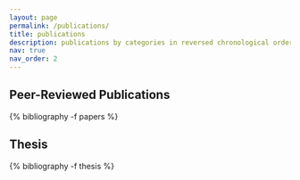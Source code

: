 ```yaml
---
layout: page
permalink: /publications/
title: publications
description: publications by categories in reversed chronological order.
nav: true
nav_order: 2
---
```


<!-- _pages/publications.md -->

<!-- Bibsearch Feature -->

<!-- {% include bib_search.liquid %} -->

<div class="publications">

  <h2>Peer-Reviewed Publications</h2>
  {% bibliography -f papers %}

  <h2>Thesis</h2>
  {% bibliography -f thesis %}

</div>